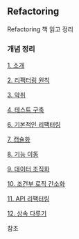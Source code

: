 ## Refactoring

Refactoring 책 읽고 정리

### 개념 정리

[1. 소개](./01-refactoring-first-example.md)

[2. 리팩터링 원칙](./02-refactoring-rule.md)

[3. 악취](./03-stink.md)

[4. 테스트 구축](./04-test-build-up.md)

[6. 기본적인 리팩터링](./06-basic-refactoring.md)

[7. 캡슐화](./07-encapsulation.md)

[8. 기능 이동](./08-function-migration.md)

[9. 데이터 조직화](./09-data-organization.md)

[10. 조건부 로직 간소화](./10-conditional-logic.md)

[11. API 리팩터링](./11-api-refactoring.md)

[12. 상속 다루기](./12-inheritance-handling.md)

참조
